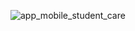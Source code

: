 ![app_mobile_student_care](https://user-images.githubusercontent.com/46628537/194761537-b1eca55b-1b65-48e1-86be-612462417554.png)
